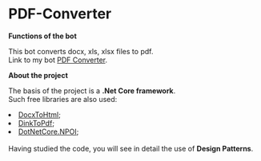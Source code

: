 <h1>PDF-Converter</h1>
<b>Functions of the bot</b> 

This bot converts docx, xls, xlsx files to pdf.<br>
Link to my bot <a href ="https://telegram.me/PDFileBot">PDF Converter</a>.

<b>About the project</b>

The basis of the project is a <b>.Net Core framework</b>.<br>
Such free libraries are also used:
<li><a href ="https://www.nuget.org/packages/DocxToHtml">DocxToHtml</a>;</li>
<li><a href ="https://www.nuget.org/packages/DinkToPdf">DinkToPdf</a>;</li>
<li><a href ="https://www.nuget.org/packages/DotNetCore.NPOI">DotNetCore.NPOI</a>;</li><br>
Having studied the code, you will see in detail the use of <b>Design Patterns</b>.
